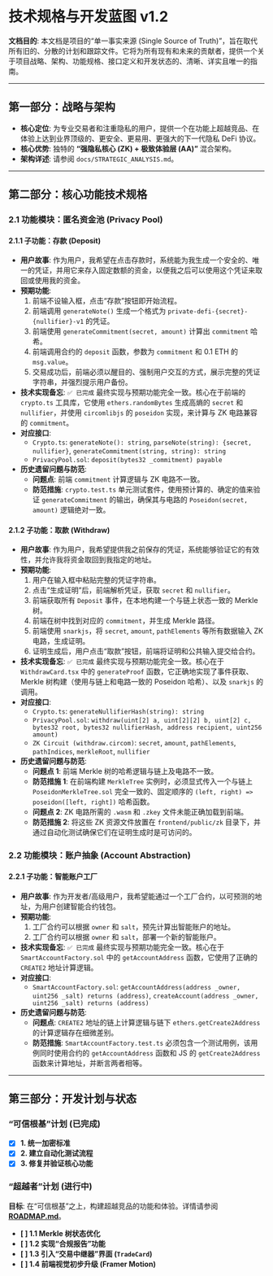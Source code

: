 # 技术规格与开发蓝图 v1.2

**文档目的**: 本文档是项目的“单一事实来源 (Single Source of Truth)”，旨在取代所有旧的、分散的计划和跟踪文件。它将为所有现有和未来的贡献者，提供一个关于项目战略、架构、功能规格、接口定义和开发状态的、清晰、详实且唯一的指南。

---

## 第一部分：战略与架构

- **核心定位**: 为专业交易者和注重隐私的用户，提供一个在功能上超越竞品、在体验上达到业界顶级的、更安全、更易用、更强大的下一代隐私 DeFi 协议。
- **核心优势**: 独特的 **“强隐私核心 (ZK) + 极致体验层 (AA)”** 混合架构。
- **架构详述**: 请参阅 `docs/STRATEGIC_ANALYSIS.md`。

---

## 第二部分：核心功能技术规格

### 2.1 功能模块：匿名资金池 (Privacy Pool)

#### 2.1.1 子功能：存款 (Deposit)
- **用户故事**: 作为用户，我希望在点击存款时，系统能为我生成一个安全的、唯一的凭证，并用它来存入固定数额的资金，以便我之后可以使用这个凭证来取回或使用我的资金。
- **预期功能**:
  1. 前端不设输入框，点击“存款”按钮即开始流程。
  2. 前端调用 `generateNote()` 生成一个格式为 `private-defi-{secret}-{nullifier}-v1` 的凭证。
  3. 前端使用 `generateCommitment(secret, amount)` 计算出 `commitment` 哈希。
  4. 前端调用合约的 `deposit` 函数，参数为 `commitment` 和 0.1 ETH 的 `msg.value`。
  5. 交易成功后，前端必须以醒目的、强制用户交互的方式，展示完整的凭证字符串，并强烈提示用户备份。
- **技术实现备忘**: `✅ 已完成` 最终实现与预期功能完全一致。核心在于前端的 `crypto.ts` 工具库，它使用 `ethers.randomBytes` 生成高熵的 `secret` 和 `nullifier`，并使用 `circomlibjs` 的 `poseidon` 实现，来计算与 ZK 电路兼容的 `commitment`。
- **对应接口**:
  - `Crypto.ts`: `generateNote(): string`, `parseNote(string): {secret, nullifier}`, `generateCommitment(string, string): string`
  - `PrivacyPool.sol`: `deposit(bytes32 _commitment) payable`
- **历史遗留问题与防范**: 
  - **问题点**: 前端 `commitment` 计算逻辑与 ZK 电路不一致。
  - **防范措施**: `crypto.test.ts` 单元测试套件，使用预计算的、确定的值来验证 `generateCommitment` 的输出，确保其与电路的 `Poseidon(secret, amount)` 逻辑绝对一致。

#### 2.1.2 子功能：取款 (Withdraw)
- **用户故事**: 作为用户，我希望提供我之前保存的凭证，系统能够验证它的有效性，并允许我将资金取回到我指定的地址。
- **预期功能**:
  1. 用户在输入框中粘贴完整的凭证字符串。
  2. 点击“生成证明”后，前端解析凭证，获取 `secret` 和 `nullifier`。
  3. 前端获取所有 `Deposit` 事件，在本地构建一个与链上状态一致的 Merkle 树。
  4. 前端在树中找到对应的 `commitment`，并生成 Merkle 路径。
  5. 前端使用 `snarkjs`，将 `secret`, `amount`, `pathElements` 等所有数据输入 ZK 电路，生成证明。
  6. 证明生成后，用户点击“取款”按钮，前端将证明和公共输入提交给合约。
- **技术实现备忘**: `✅ 已完成` 最终实现与预期功能完全一致。核心在于 `WithdrawCard.tsx` 中的 `generateProof` 函数，它正确地实现了事件获取、Merkle 树构建（使用与链上和电路一致的 Poseidon 哈希）、以及 `snarkjs` 的调用。
- **对应接口**:
  - `Crypto.ts`: `generateNullifierHash(string): string`
  - `PrivacyPool.sol`: `withdraw(uint[2] a, uint[2][2] b, uint[2] c, bytes32 root, bytes32 nullifierHash, address recipient, uint256 amount)`
  - `ZK Circuit (withdraw.circom)`: `secret`, `amount`, `pathElements`, `pathIndices`, `merkleRoot`, `nullifier`
- **历史遗留问题与防范**: 
  - **问题点 1**: 前端 Merkle 树的哈希逻辑与链上及电路不一致。
  - **防范措施 1**: 在前端构建 `MerkleTree` 实例时，必须显式传入一个与链上 `PoseidonMerkleTree.sol` 完全一致的、固定顺序的 `(left, right) => poseidon([left, right])` 哈希函数。
  - **问题点 2**: ZK 电路所需的 `.wasm` 和 `.zkey` 文件未能正确加载到前端。
  - **防范措施 2**: 将这些 ZK 资源文件放置在 `frontend/public/zk` 目录下，并通过自动化测试确保它们在证明生成时是可访问的。

### 2.2 功能模块：账户抽象 (Account Abstraction)

#### 2.2.1 子功能：智能账户工厂
- **用户故事**: 作为开发者/高级用户，我希望能通过一个工厂合约，以可预测的地址，为用户创建智能合约钱包。
- **预期功能**:
  1. 工厂合约可以根据 `owner` 和 `salt`，预先计算出智能账户的地址。
  2. 工厂合约可以根据 `owner` 和 `salt`，部署一个新的智能账户。
- **技术实现备忘**: `✅ 已完成` 最终实现与预期功能完全一致。核心在于 `SmartAccountFactory.sol` 中的 `getAccountAddress` 函数，它使用了正确的 `CREATE2` 地址计算逻辑。
- **对应接口**:
  - `SmartAccountFactory.sol`: `getAccountAddress(address _owner, uint256 _salt) returns (address)`, `createAccount(address _owner, uint256 _salt) returns (address)`
- **历史遗留问题与防范**: 
  - **问题点**: `CREATE2` 地址的链上计算逻辑与链下 `ethers.getCreate2Address` 的计算逻辑存在细微差别。
  - **防范措施**: `SmartAccountFactory.test.ts` 必须包含一个测试用例，该用例同时使用合约的 `getAccountAddress` 函数和 JS 的 `getCreate2Address` 函数来计算地址，并断言两者相等。

--- 

## 第三部分：开发计划与状态

### **“可信根基”计划 (已完成)**

- [x] **1. 统一加密标准**
- [x] **2. 建立自动化测试流程**
- [x] **3. 修复并验证核心功能**

### **“超越者”计划 (进行中)**

**目标**: 在“可信根基”之上，构建超越竞品的功能和体验。详情请参阅 **[ROADMAP.md](ROADMAP.md)**。

- **[ ] 1.1 Merkle 树状态优化**
- **[ ] 1.2 实现“合规报告”功能**
- **[ ] 1.3 引入“交易中继器”界面 (`TradeCard`)**
- **[ ] 1.4 前端视觉初步升级 (Framer Motion)**
